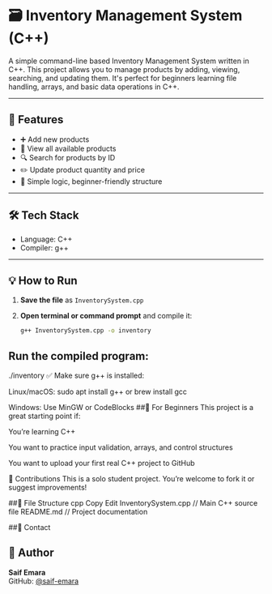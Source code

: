 # 🗃️ Inventory Management System (C++)

A simple command-line based Inventory Management System written in C++. This project allows you to manage products by adding, viewing, searching, and updating them. It's perfect for beginners learning file handling, arrays, and basic data operations in C++.

---

## 📌 Features

- ➕ Add new products  
- 👀 View all available products  
- 🔍 Search for products by ID  
- ✏️ Update product quantity and price  
- 🧠 Simple logic, beginner-friendly structure

---

## 🛠️ Tech Stack

- Language: C++  
- Compiler: g++

---

## 💡 How to Run

1. **Save the file** as `InventorySystem.cpp`  
2. **Open terminal or command prompt** and compile it:

   ```bash
   g++ InventorySystem.cpp -o inventory
## Run the compiled program:
./inventory
✅ Make sure g++ is installed:

Linux/macOS: sudo apt install g++ or brew install gcc

Windows: Use MinGW or CodeBlocks
##🔰 For Beginners
This project is a great starting point if:

You’re learning C++

You want to practice input validation, arrays, and control structures

You want to upload your first real C++ project to GitHub

🙌 Contributions
This is a solo student project. You’re welcome to fork it or suggest improvements!

##📂 File Structure
cpp
Copy
Edit
InventorySystem.cpp      // Main C++ source file
README.md                // Project documentation

##📧 Contact
## 🔗 Author

**Saif Emara**  
GitHub: [@saif-emara](https://github.com/saif-emara)

